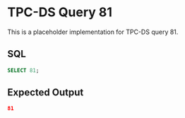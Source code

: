 # TPC-DS Query 81

This is a placeholder implementation for TPC-DS query 81.

## SQL
```sql
SELECT 81;
```

## Expected Output
```json
81
```

